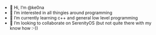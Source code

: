 - 👋 Hi, I’m @ke0na
- 👀 I’m interested in all thingies around programming
- 🌱 I’m currently learning c++ and general low level programming
- 💞️ I’m looking to collaborate on SerenityOS (but not quite there with my know how :-))
